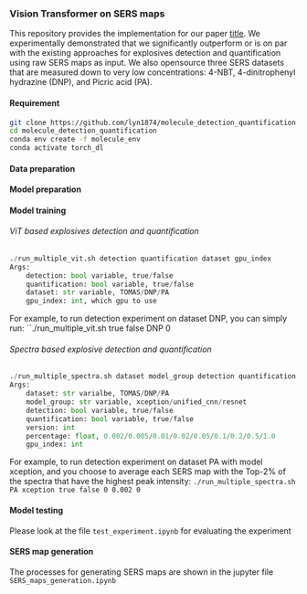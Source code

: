 
### Vision Transformer on SERS maps

This repository provides the implementation for our paper [title](url). We experimentally demonstrated that we significantly outperform or is on par with the existing approaches for explosives detection and quantification using raw SERS maps as input. We also opensource three SERS datasets that are measured down to very low concentrations: 4-NBT, 4-dinitrophenyl hydrazine (DNP), and Picric acid (PA).

  

#### Requirement
```bash
git clone https://github.com/lyn1874/molecule_detection_quantification.vit
cd molecule_detection_quantification
conda env create -f molecule_env 
conda activate torch_dl
```

#### Data preparation


#### Model preparation


#### Model training 
###### ViT based explosives detection and quantification
```python
./run_multiple_vit.sh detection quantification dataset gpu_index 
Args:
	detection: bool variable, true/false 
	quantification: bool variable, true/false
	dataset: str variable, TOMAS/DNP/PA
	gpu_index: int, which gpu to use
```

For example, to run detection experiment on dataset DNP, you can simply run:
``./run_multiple_vit.sh true false DNP 0 

###### Spectra based explosive detection and quantification
```python
./run_multiple_spectra.sh dataset model_group detection quantification version percentage gpu_index 
Args:
	dataset: str varialbe, TOMAS/DNP/PA 
	model_group: str variable, xception/unified_cnn/resnet 
	detection: bool variable, true/false 
	quantification: bool variable, true/false 
	version: int 
	percentage: float, 0.002/0.005/0.01/0.02/0.05/0.1/0.2/0.5/1.0 
	gpu_index: int 
```

For example, to run detection experiment on dataset PA with model xception, and you choose to average each SERS map with the Top-2% of the spectra that have the highest peak intensity:
	`./run_multiple_spectra.sh PA xception true false 0 0.002 0`

#### Model testing 

Please look at the file `test_experiment.ipynb` for evaluating the experiment

#### SERS map generation

The processes for generating SERS maps are shown in the jupyter file `SERS_maps_generation.ipynb`


